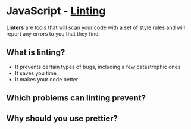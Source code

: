 # JavaScript - [Linting](https://www.theodinproject.com/paths/full-stack-javascript/courses/javascript/lessons/linting)

**Linters** are tools that will scan your code with a set of style rules and will report any errors to you that they find.

## What is linting?

* It prevents certain types of bugs, including a few catastrophic ones
* It saves you time
* It makes your code better

## Which problems can linting prevent?

## Why should you use prettier?
